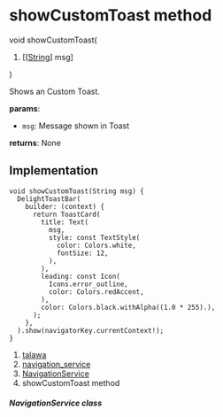 
<div>

# showCustomToast method

</div>


void showCustomToast(

1.  [[[String](https://api.flutter.dev/flutter/dart-core/String-class.html)]
    msg]

)



Shows an Custom Toast.

**params**:

-   `msg`: Message shown in Toast

**returns**: None



## Implementation

``` language-dart
void showCustomToast(String msg) {
  DelightToastBar(
    builder: (context) {
      return ToastCard(
        title: Text(
          msg,
          style: const TextStyle(
            color: Colors.white,
            fontSize: 12,
          ),
        ),
        leading: const Icon(
          Icons.error_outline,
          color: Colors.redAccent,
        ),
        color: Colors.black.withAlpha((1.0 * 255).),
      );
    },
  ).show(navigatorKey.currentContext!);
}
```







1.  [talawa](../../index.html)
2.  [navigation_service](../../services_navigation_service/)
3.  [NavigationService](../../services_navigation_service/NavigationService-class.html)
4.  showCustomToast method

##### NavigationService class







